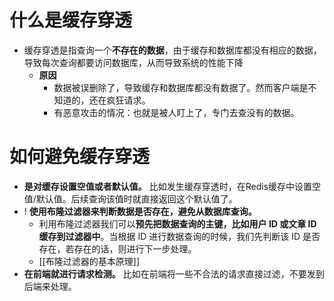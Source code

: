 # 什么是缓存穿透
- 缓存穿透是指查询一个**不存在的数据**，由于缓存和数据库都没有相应的数据，导致每次查询都要访问数据库，从而导致系统的性能下降
	- **原因**
		- 数据被误删除了，导致缓存和数据库都没有数据了。然而客户端是不知道的，还在疯狂请求。
		- 有恶意攻击的情况：也就是被人盯上了，专门去查没有的数据。
# 如何避免缓存穿透
-   **是对缓存设置空值或者默认值。** 比如发生缓存穿透时，在Redis缓存中设置空值/默认值。后续查询该值时就直接返回这个默认值了。
- ! **使用布隆过滤器来判断数据是否存在，避免从数据库查询。**
	- 利用布隆过滤器我们可以**预先把数据查询的主键，比如用户 ID 或文章 ID 缓存到过滤器中**。当根据 ID 进行数据查询的时候，我们先判断该 ID 是否存在，若存在的话，则进行下一步处理。
	- [[布隆过滤器的基本原理]]
-   **在前端就进行请求检测。** 比如在前端将一些不合法的请求直接过滤，不要发到后端来处理。